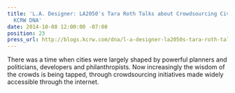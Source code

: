 ```yaml
---
title: 'L.A. Designer: LA2050′s Tara Roth Talks about Crowdsourcing Civic Improvement,
  KCRW DNA'
date: 2014-10-08 12:00:00 -07:00
position: 23
press_url: http://blogs.kcrw.com/dna/l-a-designer-la2050s-tara-roth-talks-about-crowdsourcing-civic-improvement
---
```


There was a time when cities were largely shaped by powerful planners and politicians, developers and philanthropists. Now increasingly the wisdom of the crowds is being tapped, through crowdsourcing initiatives made widely accessible through the internet.
